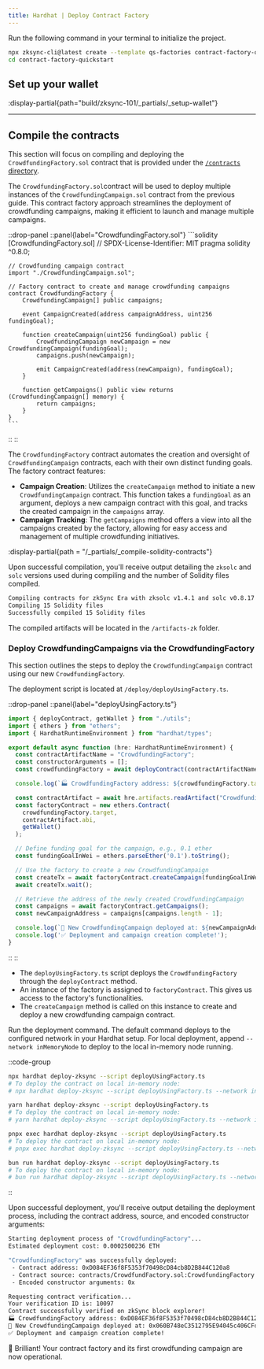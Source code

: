 ```yaml
---
title: Hardhat | Deploy Contract Factory
---
```

Run the following command in your terminal to initialize the project.

```sh
npx zksync-cli@latest create --template qs-factories contract-factory-quickstart
cd contract-factory-quickstart
```

## Set up your wallet

:display-partial{path="build/zksync-101/_partials/_setup-wallet"}

---

## Compile the contracts

This section will focus on compiling and deploying the `CrowdfundingFactory.sol`
contract that is provided under the [`/contracts` directory](https://github.com/matter-labs/zksync-contract-templates/blob/main/templates/quickstart/hardhat/factory/contracts/CrowdfundFactory.sol).

The `CrowdfundingFactory.sol`contract will be used to deploy multiple instances of
the `CrowdfundingCampaign.sol` contract from the previous guide.
This contract factory approach streamlines the deployment of crowdfunding campaigns,
making it efficient to launch and manage multiple campaigns.

::drop-panel
  ::panel{label="CrowdfundingFactory.sol"}
    ```solidity [CrowdfundingFactory.sol]
    // SPDX-License-Identifier: MIT
    pragma solidity ^0.8.0;

    // Crowdfunding campaign contract
    import "./CrowdfundingCampaign.sol";

    // Factory contract to create and manage crowdfunding campaigns
    contract CrowdfundingFactory {
        CrowdfundingCampaign[] public campaigns;

        event CampaignCreated(address campaignAddress, uint256 fundingGoal);

        function createCampaign(uint256 fundingGoal) public {
            CrowdfundingCampaign newCampaign = new CrowdfundingCampaign(fundingGoal);
            campaigns.push(newCampaign);

            emit CampaignCreated(address(newCampaign), fundingGoal);
        }

        function getCampaigns() public view returns (CrowdfundingCampaign[] memory) {
            return campaigns;
        }
    }
    ```
  ::
::

The `CrowdfundingFactory` contract automates the creation and oversight of
`CrowdfundingCampaign` contracts, each with their own distinct funding goals.
The factory contract features:

- **Campaign Creation**: Utilizes the `createCampaign` method to initiate a new
`CrowdfundingCampaign` contract. This function takes a `fundingGoal` as an argument,
deploys a new campaign contract with this goal, and tracks the created campaign in the
`campaigns` array.
- **Campaign Tracking**: The `getCampaigns` method offers a view into all the campaigns
created by the factory, allowing for easy access and management of multiple crowdfunding
initiatives.

:display-partial{path = "/_partials/_compile-solidity-contracts"}

Upon successful compilation, you'll receive output detailing the
`zksolc` and `solc` versions used during compiling and the number
of Solidity files compiled.

```bash
Compiling contracts for zkSync Era with zksolc v1.4.1 and solc v0.8.17
Compiling 15 Solidity files
Successfully compiled 15 Solidity files
```

The compiled artifacts will be located in the `/artifacts-zk` folder.

### Deploy CrowdfundingCampaigns via the CrowdfundingFactory

This section outlines the steps to deploy the `CrowdfundingCampaign` contract
using our new `CrowdfundingFactory`.

The deployment script is located at `/deploy/deployUsingFactory.ts`.

::drop-panel
  ::panel{label="deployUsingFactory.ts"}

  ```typescript [deployUsingFactory.ts]
  import { deployContract, getWallet } from "./utils";
  import { ethers } from "ethers";
  import { HardhatRuntimeEnvironment } from "hardhat/types";

  export default async function (hre: HardhatRuntimeEnvironment) {
    const contractArtifactName = "CrowdfundingFactory";
    const constructorArguments = [];
    const crowdfundingFactory = await deployContract(contractArtifactName, constructorArguments);

    console.log(`🏭 CrowdfundingFactory address: ${crowdfundingFactory.target}`);

    const contractArtifact = await hre.artifacts.readArtifact("CrowdfundingFactory");
    const factoryContract = new ethers.Contract(
      crowdfundingFactory.target,
      contractArtifact.abi,
      getWallet()
    );

    // Define funding goal for the campaign, e.g., 0.1 ether
    const fundingGoalInWei = ethers.parseEther('0.1').toString();

    // Use the factory to create a new CrowdfundingCampaign
    const createTx = await factoryContract.createCampaign(fundingGoalInWei);
    await createTx.wait();

    // Retrieve the address of the newly created CrowdfundingCampaign
    const campaigns = await factoryContract.getCampaigns();
    const newCampaignAddress = campaigns[campaigns.length - 1];

    console.log(`🚀 New CrowdfundingCampaign deployed at: ${newCampaignAddress}`);
    console.log('✅ Deployment and campaign creation complete!');
  }
  ```

  ::
::

- The `deployUsingFactory.ts` script deploys the `CrowdfundingFactory` through the `deployContract` method.
- An instance of the factory is assigned to `factoryContract`.
  This gives us access to the factory's functionalities.
- The `createCampaign` method is called on this instance to create
  and deploy a new crowdfunding campaign contract.

Run the deployment command. The default command
deploys to the configured network in your Hardhat setup. For local deployment, append
`--network inMemoryNode` to deploy to the local in-memory node running.

::code-group

```bash [npm]
npx hardhat deploy-zksync --script deployUsingFactory.ts
# To deploy the contract on local in-memory node:
# npx hardhat deploy-zksync --script deployUsingFactory.ts --network inMemoryNode
```

```bash [yarn]
yarn hardhat deploy-zksync --script deployUsingFactory.ts
# To deploy the contract on local in-memory node:
# yarn hardhat deploy-zksync --script deployUsingFactory.ts --network inMemoryNode
```

```bash [pnpm]
pnpx exec hardhat deploy-zksync --script deployUsingFactory.ts
# To deploy the contract on local in-memory node:
# pnpx exec hardhat deploy-zksync --script deployUsingFactory.ts --network inMemoryNode
```

```bash [bun]
bun run hardhat deploy-zksync --script deployUsingFactory.ts
# To deploy the contract on local in-memory node:
# bun run hardhat deploy-zksync --script deployUsingFactory.ts --network inMemoryNode
```

::

Upon successful deployment, you'll receive output detailing the deployment process,
including the contract address, source, and encoded constructor arguments:

```bash
Starting deployment process of "CrowdfundingFactory"...
Estimated deployment cost: 0.0002500236 ETH

"CrowdfundingFactory" was successfully deployed:
 - Contract address: 0xD084EF36f8F5353f70498cD84cb8D2B844C120a8
 - Contract source: contracts/CrowdfundFactory.sol:CrowdfundingFactory
 - Encoded constructor arguments: 0x

Requesting contract verification...
Your verification ID is: 10097
Contract successfully verified on zkSync block explorer!
🏭 CrowdfundingFactory address: 0xD084EF36f8F5353f70498cD84cb8D2B844C120a8
🚀 New CrowdfundingCampaign deployed at: 0x060B748eC3512795E94045c406CFd5877DD84e4D
✅ Deployment and campaign creation complete!
```

🌟 Brilliant! Your contract factory and its first crowdfunding campaign are now
operational.

